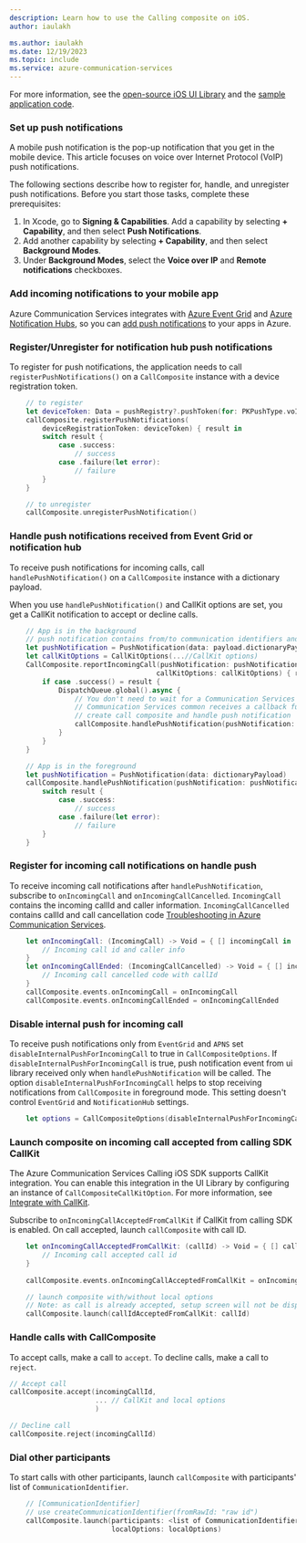 ```yaml
---
description: Learn how to use the Calling composite on iOS.
author: iaulakh

ms.author: iaulakh
ms.date: 12/19/2023
ms.topic: include
ms.service: azure-communication-services
---
```


For more information, see the [open-source iOS UI Library](https://github.com/Azure/communication-ui-library-ios) and the [sample application code](https://github.com/Azure-Samples/communication-services-ios-quickstarts/tree/main/ui-calling).

### Set up push notifications

A mobile push notification is the pop-up notification that you get in the mobile device. This article focuses on voice over Internet Protocol (VoIP) push notifications.

The following sections describe how to register for, handle, and unregister push notifications. Before you start those tasks, complete these prerequisites:

1. In Xcode, go to **Signing & Capabilities**. Add a capability by selecting **+ Capability**, and then select **Push Notifications**.
2. Add another capability by selecting **+ Capability**, and then select **Background Modes**.
3. Under **Background Modes**, select the **Voice over IP** and **Remote notifications** checkboxes.

### Add incoming notifications to your mobile app

Azure Communication Services integrates with [Azure Event Grid](../../../../../event-grid/overview.md) and [Azure Notification Hubs](../../../../../notification-hubs/notification-hubs-push-notification-overview.md), so you can [add push notifications](../../../../concepts/notifications.md) to your apps in Azure. 

### Register/Unregister for notification hub push notifications

To register for push notifications, the application needs to call `registerPushNotifications()` on a `CallComposite` instance with a device registration token.

```swift
    // to register
    let deviceToken: Data = pushRegistry?.pushToken(for: PKPushType.voIP)
    callComposite.registerPushNotifications(
        deviceRegistrationToken: deviceToken) { result in
        switch result {
            case .success:
                // success
            case .failure(let error):
                // failure
        }
    }

    // to unregister
    callComposite.unregisterPushNotification()
```

### Handle push notifications received from Event Grid or notification hub

To receive push notifications for incoming calls, call `handlePushNotification()` on a `CallComposite` instance with a dictionary payload.

When you use `handlePushNotification()` and CallKit options are set, you get a CallKit notification to accept or decline calls.

```swift
    // App is in the background
    // push notification contains from/to communication identifiers and event type
    let pushNotification = PushNotification(data: payload.dictionaryPayload)
    let callKitOptions = CallKitOptions(...//CallKit options)
    CallComposite.reportIncomingCall(pushNotification: pushNotification,
                                    callKitOptions: callKitOptions) { result in
        if case .success() = result {
            DispatchQueue.global().async {
                // You don't need to wait for a Communication Services token to handle the push because 
                // Communication Services common receives a callback function to get the token with refresh options
                // create call composite and handle push notification
                callComposite.handlePushNotification(pushNotification: pushNotification)
            }
        }
    }

    // App is in the foreground
    let pushNotification = PushNotification(data: dictionaryPayload)
    callComposite.handlePushNotification(pushNotification: pushNotification) { result in
        switch result {
            case .success:
                // success
            case .failure(let error):
                // failure
        }
    }
```

### Register for incoming call notifications on handle push

To receive incoming call notifications after `handlePushNotification`, subscribe to `onIncomingCall` and `onIncomingCallCancelled`. `IncomingCall` contains the incoming callId and caller information. `IncomingCallCancelled` contains callId and call cancellation code [Troubleshooting in Azure Communication Services](../../../../concepts/troubleshooting-info.md#calling-sdk-error-codes).

```swift
    let onIncomingCall: (IncomingCall) -> Void = { [] incomingCall in
        // Incoming call id and caller info
    }
    let onIncomingCallEnded: (IncomingCallCancelled) -> Void = { [] incomingCallCancelled in
        // Incoming call cancelled code with callId
    }
    callComposite.events.onIncomingCall = onIncomingCall
    callComposite.events.onIncomingCallEnded = onIncomingCallEnded
```

### Disable internal push for incoming call

To receive push notifications only from `EventGrid` and `APNS` set `disableInternalPushForIncomingCall` to true in `CallCompositeOptions`. If `disableInternalPushForIncomingCall` is true, push notification event from ui library received only when `handlePushNotification` will be called. The option `disableInternalPushForIncomingCall` helps to stop receiving notifications from `CallComposite` in foreground mode. This setting doesn't control `EventGrid` and `NotificationHub` settings.

```swift
    let options = CallCompositeOptions(disableInternalPushForIncomingCall: true)
```

### Launch composite on incoming call accepted from calling SDK CallKit
The Azure Communication Services Calling iOS SDK supports CallKit integration. You can enable this integration in the UI Library by configuring an instance of `CallCompositeCallKitOption`. For more information, see [Integrate with CallKit](../../../calling-sdk/callkit-integration.md).

Subscribe to `onIncomingCallAcceptedFromCallKit` if CallKit from calling SDK is enabled. On call accepted, launch `callComposite` with call ID.

```swift
    let onIncomingCallAcceptedFromCallKit: (callId) -> Void = { [] callId in
        // Incoming call accepted call id
    }
    
    callComposite.events.onIncomingCallAcceptedFromCallKit = onIncomingCallAcceptedFromCallKit

    // launch composite with/without local options
    // Note: as call is already accepted, setup screen will not be displayed
    callComposite.launch(callIdAcceptedFromCallKit: callId)
```

### Handle calls with CallComposite 

To accept calls, make a call to `accept`. To decline calls, make a call to `reject`.

```swift
// Accept call
callComposite.accept(incomingCallId, 
                     ... // CallKit and local options
                     )

// Decline call
callComposite.reject(incomingCallId)
```

### Dial other participants

To start calls with other participants, launch `callComposite` with participants' list of `CommunicationIdentifier`.

```swift
    // [CommunicationIdentifier]
    // use createCommunicationIdentifier(fromRawId: "raw id")
    callComposite.launch(participants: <list of CommunicationIdentifier>,
                         localOptions: localOptions)
```

